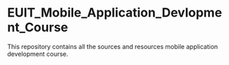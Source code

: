 # EUIT_Mobile_Application_Devlopment_Course
This repository contains all the sources and resources  mobile application development course.
